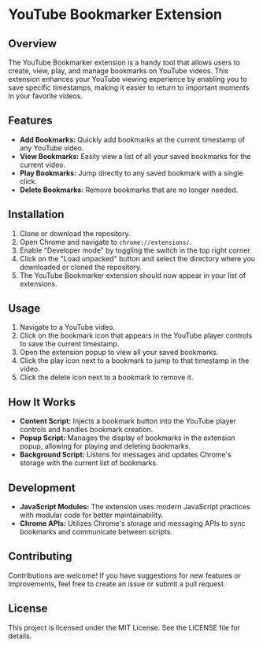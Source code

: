 # YouTube Bookmarker Extension

## Overview

The YouTube Bookmarker extension is a handy tool that allows users to create, view, play, and manage bookmarks on YouTube videos. This extension enhances your YouTube viewing experience by enabling you to save specific timestamps, making it easier to return to important moments in your favorite videos.

## Features

- **Add Bookmarks:** Quickly add bookmarks at the current timestamp of any YouTube video.
- **View Bookmarks:** Easily view a list of all your saved bookmarks for the current video.
- **Play Bookmarks:** Jump directly to any saved bookmark with a single click.
- **Delete Bookmarks:** Remove bookmarks that are no longer needed.

## Installation

1. Clone or download the repository.
2. Open Chrome and navigate to `chrome://extensions/`.
3. Enable "Developer mode" by toggling the switch in the top right corner.
4. Click on the "Load unpacked" button and select the directory where you downloaded or cloned the repository.
5. The YouTube Bookmarker extension should now appear in your list of extensions.

## Usage

1. Navigate to a YouTube video.
2. Click on the bookmark icon that appears in the YouTube player controls to save the current timestamp.
3. Open the extension popup to view all your saved bookmarks.
4. Click the play icon next to a bookmark to jump to that timestamp in the video.
5. Click the delete icon next to a bookmark to remove it.

## How It Works

- **Content Script:** Injects a bookmark button into the YouTube player controls and handles bookmark creation.
- **Popup Script:** Manages the display of bookmarks in the extension popup, allowing for playing and deleting bookmarks.
- **Background Script:** Listens for messages and updates Chrome's storage with the current list of bookmarks.

## Development

- **JavaScript Modules:** The extension uses modern JavaScript practices with modular code for better maintainability.
- **Chrome APIs:** Utilizes Chrome's storage and messaging APIs to sync bookmarks and communicate between scripts.

## Contributing

Contributions are welcome! If you have suggestions for new features or improvements, feel free to create an issue or submit a pull request.

## License

This project is licensed under the MIT License. See the LICENSE file for details.
